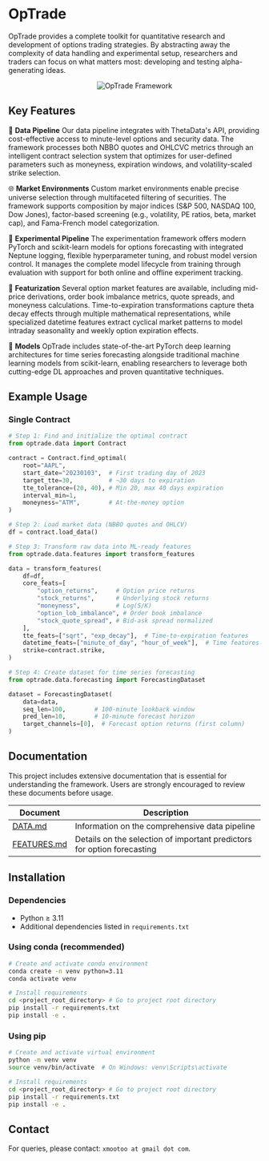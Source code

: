 # OpTrade

OpTrade provides a complete toolkit for quantitative research and development of options trading strategies. By abstracting away the complexity of data handling and experimental setup, researchers and traders can focus on what matters most: developing and testing alpha-generating ideas.

<p align="center">
 <picture>
   <source media="(prefers-color-scheme: dark)" srcset="optrade/assets/optrade_dark.png">
   <source media="(prefers-color-scheme: light)" srcset="optrade/assets/optrade_light.png">
   <img alt="OpTrade Framework" src="optrade/assets/optrade_light.png">
 </picture>
</p>

<!-- ## Overview

The framework focuses on two primary use cases:

1. **Alpha Generation**: Discovering and forecasting alpha term structures to analyze market dynamics across various options contracts
2. **Trading Strategy Development**: Translating these insights into actionable trading signals (planned for future implementation)
 -->

## Key Features
🔄 **Data Pipeline**
Our data pipeline integrates with ThetaData's API, providing cost-effective access to minute-level options and security data. The framework processes both NBBO quotes and OHLCVC metrics through an intelligent contract selection system that optimizes for user-defined parameters such as moneyness, expiration windows, and volatility-scaled strike selection.

🌐 **Market Environments**
Custom market environments enable precise universe selection through multifaceted filtering of securities. The framework supports composition by major indices (S&P 500, NASDAQ 100, Dow Jones), factor-based screening (e.g., volatility, PE ratios, beta, market cap), and Fama-French model categorization.

🧪 **Experimental Pipeline**
The experimentation framework offers modern PyTorch and scikit-learn models for options forecasting with integrated Neptune logging, flexible hyperparameter tuning, and robust model version control. It manages the complete model lifecycle from training through evaluation with support for both online and offline experiment tracking.

🧮 **Featurization**
Several option market features are available, including mid-price derivations, order book imbalance metrics, quote spreads, and moneyness calculations. Time-to-expiration transformations capture theta decay effects through multiple mathematical representations, while specialized datetime features extract cyclical market patterns to model intraday seasonality and weekly option expiration effects.

🤖 **Models**
OpTrade includes state-of-the-art PyTorch deep learning architectures for time series forecasting alongside traditional machine learning models from scikit-learn, enabling researchers to leverage both cutting-edge DL approaches and proven quantitative techniques.


## Example Usage
### Single Contract
```py
# Step 1: Find and initialize the optimal contract
from optrade.data import Contract

contract = Contract.find_optimal(
    root="AAPL",
    start_date="20230103",  # First trading day of 2023
    target_tte=30,          # ~30 days to expiration
    tte_tolerance=(20, 40), # Min 20, max 40 days expiration
    interval_min=1,
    moneyness="ATM",        # At-the-money option
)

# Step 2: Load market data (NBBO quotes and OHLCV)
df = contract.load_data()

# Step 3: Transform raw data into ML-ready features
from optrade.data.features import transform_features

data = transform_features(
    df=df,
    core_feats=[
        "option_returns",     # Option price returns
        "stock_returns",      # Underlying stock returns
        "moneyness",          # Log(S/K)
        "option_lob_imbalance", # Order book imbalance
        "stock_quote_spread", # Bid-ask spread normalized
    ],
    tte_feats=["sqrt", "exp_decay"],  # Time-to-expiration features
    datetime_feats=["minute_of_day", "hour_of_week"],  # Time features
    strike=contract.strike,
)

# Step 4: Create dataset for time series forecasting
from optrade.data.forecasting import ForecastingDataset

dataset = ForecastingDataset(
    data=data,
    seq_len=100,        # 100-minute lookback window
    pred_len=10,        # 10-minute forecast horizon
    target_channels=[0],  # Forecast option returns (first column)
)
```




<!--
## What is an Alpha Term Structure?

An alpha term structure represents how excess returns (alpha) are expected to evolve over different time horizons. It is defined as:

$$
\mathbf{r} = (r_1, r_2, \dots, r_H)^T
$$

Where:
- $r_t$ is the expected excess return of an option contract at time $t$
- The vector captures returns across multiple future time points

This structure helps traders:
- Determine optimal entry/exit points
- Develop time-specific trading strategies
- Manage risk (e.g., adjust positions)
- Select appropriate option expiration dates -->

## Documentation
This project includes extensive documentation that is essential for understanding the framework. Users are strongly encouraged to review these documents before usage.

| Document | Description |
|----------|-------------|
| [DATA.md](DATA.md) | Information on the comprehensive data pipeline |
| [FEATURES.md](FEATURES.md) | Details on the selection of important predictors for option forecasting |

## Installation

### Dependencies
- Python ≥ 3.11
- Additional dependencies listed in `requirements.txt`

### Using conda (recommended)
```bash
# Create and activate conda environment
conda create -n venv python=3.11
conda activate venv

# Install requirements
cd <project_root_directory> # Go to project root directory
pip install -r requirements.txt
pip install -e .
```

### Using pip
```bash
# Create and activate virtual environment
python -m venv venv
source venv/bin/activate  # On Windows: venv\Scripts\activate

# Install requirements
cd <project_root_directory> # Go to project root directory
pip install -r requirements.txt
pip install -e .
```


## Contact
For queries, please contact: `xmootoo at gmail dot com`.
